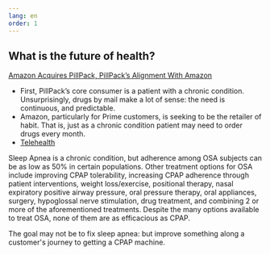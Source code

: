 ```yaml
---
lang: en
order: 1
---
```


What is the future of health?
-------------
<a target="blank_" href="https://stratechery.com/2018/amazon-acquires-pillbox-pillpacks-alignment-with-amazon-the-walmart-miss/">Amazon Acquires PillPack, PillPack’s Alignment With Amazon</a>
* First, PillPack’s core consumer is a patient with a chronic condition. Unsurprisingly, drugs by mail make a lot of sense: the need is continuous, and predictable.
* Amazon, particularly for Prime customers, is seeking to be the retailer of habit. That is, just as a chronic condition patient may need to order drugs every month.
* <a target="blank_" href="https://www.brookings.edu/blog/techtank/2018/09/12/telehealth-apps-expand-access-for-reproductive-health-care/">Telehealth</a>

Sleep Apnea is a chronic condition, but adherence among OSA subjects can be as low as 50% in certain populations. Other treatment options for OSA include improving CPAP tolerability, increasing CPAP adherence through patient interventions, weight loss/exercise, positional therapy, nasal expiratory positive airway pressure, oral pressure therapy, oral appliances, surgery, hypoglossal nerve stimulation, drug treatment, and combining 2 or more of the aforementioned treatments. Despite the many options available to treat OSA, none of them are as efficacious as CPAP.

The goal may not be to fix sleep apnea: but improve something along a customer's journey to getting a CPAP machine.
